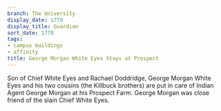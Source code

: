 ```yaml
---
branch: The University
display_date: 1779
display_title: Guardian
sort_date: 1779
tags:
- campus buildings
- affinity
title: George Morgan White Eyes Stays at Prospect
---
```


Son of Chief White Eyes and Rachael Doddridge, George Morgan White Eyes and his two cousins (the Killbuck brothers) are put in care of Indian Agent George Morgan at his Prospect Farm. George Morgan was close friend of the slain Chief White Eyes.